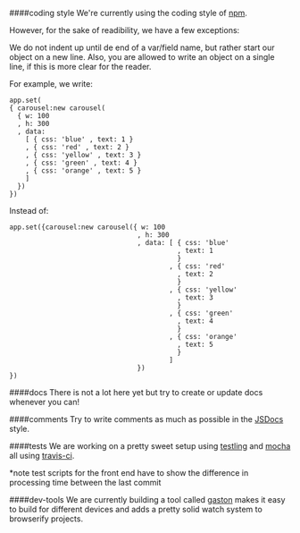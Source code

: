 ####coding style
We're currently using the coding style of [npm](https://www.npmjs.org/doc/misc/npm-coding-style.html).

However, for the sake of readibility, we have a few exceptions:

We do not indent up until de end of a var/field name, but rather start our object on a new line. Also, you are allowed to write an object on a single line, if this is more clear for the reader.

For example, we write:

```
app.set(
{ carousel:new carousel(
  { w: 100
  , h: 300
  , data: 
    [ { css: 'blue' , text: 1 }
    , { css: 'red' , text: 2 }
    , { css: 'yellow' , text: 3 }
    , { css: 'green' , text: 4 }
    , { css: 'orange' , text: 5 }
    ]
  })
})
```
Instead of:
```
app.set({carousel:new carousel({ w: 100
                                , h: 300
                                , data: [ { css: 'blue' 
                                          , text: 1 
                                          }
                                        , { css: 'red' 
                                          , text: 2 
                                          }
                                        , { css: 'yellow' 
                                          , text: 3 
                                          }
                                        , { css: 'green' 
                                          , text: 4 
                                          }
                                        , { css: 'orange' 
                                          , text: 5 
                                          }
                                        ]
                                })
})
```
####docs
There is not a lot here yet but try to create or update docs whenever you can!

####comments
Try to write comments as much as possible in the [JSDocs](http://usejsdoc.org/about-getting-started.html) style.

####tests
We are working on a pretty sweet setup using [testling](https://ci.testling.com/) and [mocha](https://ci.testling.com/guide/mocha) all using [travis-ci](https://travis-ci.org/).

*note test scripts for the front end have to show the difference in processing time between the last commit

####dev-tools
We are currently building a tool called [gaston](https://github.com/vigour-io/gaston) makes it easy to build for different devices and adds a pretty solid watch system to browserify projects.

